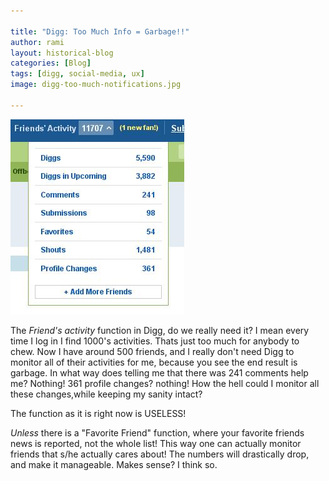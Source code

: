 ```yaml
---

title: "Digg: Too Much Info = Garbage!!"
author: rami
layout: historical-blog
categories: [Blog]
tags: [digg, social-media, ux]
image: digg-too-much-notifications.jpg

---
```



![Digg: Too Much Notifications](/assets/images/content/blog/digg-too-much-notifications.jpg)

The *Friend's activity* function in Digg, do we really need it? I mean every time I log in I find 1000's activities. Thats just too much for anybody to chew. Now I have around 500 friends, and I really don't need Digg to monitor all of their activities for me, because you see the end result is garbage. In what way does telling me that there was 241 comments help me? Nothing! 361 profile changes? nothing! How the hell could I monitor all these changes,while keeping my sanity intact?

The function as it is right now is USELESS!

*Unless* there is a "Favorite Friend" function, where your favorite friends news is reported, not the whole list! This way one can actually monitor friends that s/he actually cares about! The numbers will drastically drop, and make it manageable. Makes sense? I think so.

